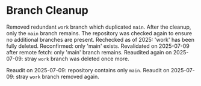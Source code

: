 # Branch Cleanup

Removed redundant `work` branch which duplicated `main`.
After the cleanup, only the `main` branch remains. The repository was checked again to ensure no additional branches are present.
Rechecked as of 2025: 'work' has been fully deleted.
Reconfirmed: only 'main' exists.
Revalidated on 2025-07-09 after remote fetch: only 'main' branch remains.
Reaudited again on 2025-07-09: stray `work` branch was deleted once more.

Reaudit on 2025-07-09: repository contains only `main`.
Reaudit on 2025-07-09: stray `work` branch removed again.
